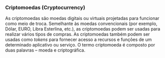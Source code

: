 ### Criptomoedas (Cryptocurrency)

As criptomoedas são moedas digitais ou virtuais projetadas para funcionar como meio de troca. Semelhante às moedas convencionais (por exemplo, Dólar, EURO, Libra Esterlina, etc.), as criptomoedas podem ser usadas para realizar vários tipos de compras. As criptomoedas também podem ser usadas como _tokens_ para fornecer acesso a recursos e funções de um determinado aplicativo ou serviço. O termo criptomoeda é composto por duas palavras – moeda e criptográfica.
